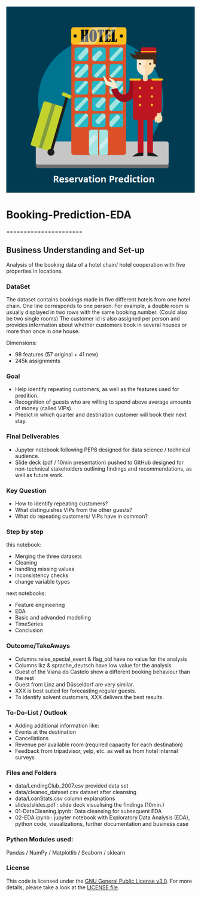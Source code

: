 ![logo](https://github.com/argv1/Booking-Prediction-EDA/blob/master/img/logo_reservation_prediction.png)
# Booking-Prediction-EDA
======================

## Business Understanding and Set-up
Analysis of the booking data of a hotel chain/ hotel cooperation with five properties in locations.

### DataSet
The dataset contains bookings made in five different hotels from one hotel chain.
One line corresponds to one person. For example, a double room is usually displayed in two rows with the same booking number. (Could also be two single rooms)
The customer id is also assigned per person and provides information about whether customers book in several houses or more than once in one house.

Dimensions:
- 98 features (57 original + 41 new)
- 245k assignments


### Goal
- Help identify repeating customers, as well as the features used for predition.
- Recognition of guests who are willing to spend above average amounts of money (called VIPs). 
- Predict in which quarter and destination customer will book their next stay.


### Final Deliverables
- Jupyter notebook following PEP8 designed for data science / technical audience.
- Slide deck (pdf / 10min presentation) pushed to GitHub designed for non-technical stakeholders outlining findings and recommendations, as well as future work.


### Key Question
- How to identify repeating customers?
- What distinguishes VIPs from the other guests?
- What do repeating customers/ VIPs have in common?


### Step by step
this notebook:
- Merging the three datasets
- Cleaning
 - handling missing values
 - inconsistency checks
 - change variable types

next notebooks:
- Feature engineering
- EDA
- Basic and advanded modelling
- TimeSeries
- Conclusion


### Outcome/TakeAways
- Columns reise_special_event & flag_old have no value for the analysis
- Columns lkz & sprache_deutsch have low value for the analysis
- Guest of the Viana do Castelo show a different booking behaviour than the rest
- Guest from Linz and Düsseldorf are very similar. 
- XXX is best suited for forecasting regular guests.
- To identify solvent customers, XXX delivers the best results.


### To-Do-List / Outlook
- Adding additional information like:
 - Events at the destination
 - Cancellations
 - Revenue per available room (required capacity for each destination)
 - Feedback from tripadvisor, yelp, etc. as well as from hotel internal surveys


### Files and Folders
- data/LendingClub_2007.csv provided data set
- data/cleaned_dataset.csv dataset after cleansing
- data/LoanStats.csv column explanations
- slides/slides.pdf : slide deck visualising the findings (10min.)
- 01-DataCleaning.ipynb: Data cleansing for subsequent EDA
- 02-EDA.ipynb : jupyter notebook with Exploratory Data Analysis (EDA), python code, visualizations, further documentation and business case


### Python Modules used:
Pandas / NumPy / Matplotlib / Seaborn / sklearn


### License
This code is licensed under the [GNU General Public License v3.0](https://choosealicense.com/licenses/gpl-3.0/). 
For more details, please take a look at the [LICENSE file](https://github.com/argv1/LendingClub-EDA/blob/master/LICENSE).

